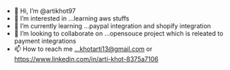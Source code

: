 - 👋 Hi, I’m @artikhot97
- 👀 I’m interested in ...learning aws stuffs
- 🌱 I’m currently learning ...paypal integration and shopify integration
- 💞️ I’m looking to collaborate on ...opensouce project which is releated to payment integrations
- 📫 How to reach me ...khotarti13@gmail.com or https://www.linkedin.com/in/arti-khot-8375a7106

<!---
artikhot97/artikhot97 is a ✨ special ✨ repository because its `README.md` (this file) appears on your GitHub profile.
You can click the Preview link to take a look at your changes.
--->
